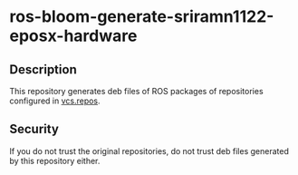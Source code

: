 # ros-bloom-generate-sriramn1122-eposx-hardware

## Description

This repository generates deb files of ROS packages of repositories configured in [vcs.repos](./vcs.repos).

## Security

If you do not trust the original repositories, do not trust deb files generated by this repository either.
